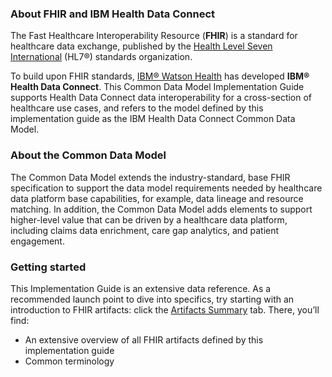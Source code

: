 ### About FHIR and IBM Health Data Connect

The Fast Healthcare Interoperability Resource (**FHIR**) is a standard for healthcare data exchange, published by the [Health Level Seven International](http://www.hl7.org/) (HL7®) standards organization. 

To build upon FHIR standards,  [IBM® Watson Health](https://www.ibm.com/watson-health) has developed **IBM® Health Data Connect**. This Common Data Model Implementation Guide supports Health Data Connect data interoperability for a cross-section of healthcare use cases, and refers to the model defined by this implementation guide as the IBM Health Data Connect Common Data Model. 


### About the Common Data Model

The Common Data Model extends the industry-standard, base FHIR specification to support the data model requirements needed by healthcare data platform base capabilities, for example, data lineage and resource matching. In addition, the Common Data Model adds elements to support higher-level value that can be driven by a healthcare data platform, including claims data enrichment, care gap analytics, and patient engagement.


### Getting started

This Implementation Guide is an extensive data reference. As a recommended launch point to dive into specifics, try starting with an introduction to FHIR artifacts: click the [Artifacts Summary](./artifacts.html) tab. There, you’ll find: 

-	An extensive overview of all FHIR artifacts defined by this implementation guide
-	Common terminology

